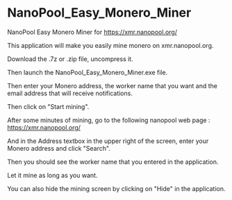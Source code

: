 # NanoPool_Easy_Monero_Miner
NanoPool Easy Monero Miner for https://xmr.nanopool.org/

This application will make you easily mine monero on xmr.nanopool.org.

Download the .7z or .zip file, uncompress it.

Then launch the NanoPool_Easy_Monero_Miner.exe file.

Then enter your Monero address, the worker name that you want and the email address that will receive notifications.

Then click on "Start mining".

After some minutes of mining, go to the following nanopool web page : https://xmr.nanopool.org/

And in the Address textbox in the upper right of the screen, enter your Monero address and click "Search".

Then you should see the worker name that you entered in the application.

Let it mine as long as you want.

You can also hide the mining screen by clicking on "Hide" in the application.

